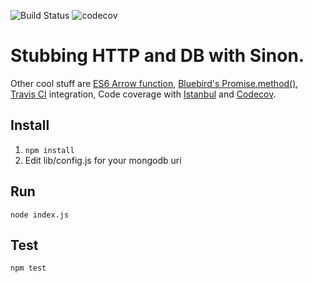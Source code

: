![Build Status](https://travis-ci.org/gregartemides/stub-http-and-db.svg?branch=master)
![codecov](https://codecov.io/gh/gregartemides/stub-http-and-db/branch/master/graph/badge.svg)
# Stubbing HTTP and DB with Sinon.
Other cool stuff are [ES6 Arrow function](https://developer.mozilla.org/en-US/docs/Web/JavaScript/Reference/Functions/Arrow_functions), [Bluebird's Promise.method()](http://bluebirdjs.com/docs/api/promise.method.html), [Travis CI](https://travis-ci.org) integration, Code coverage with [Istanbul](https://github.com/gotwarlost/istanbul/) and [Codecov](https://codecov.io).

## Install
1. ```npm install```
2. Edit lib/config.js for your mongodb uri

## Run
```node index.js```

## Test
```npm test```
